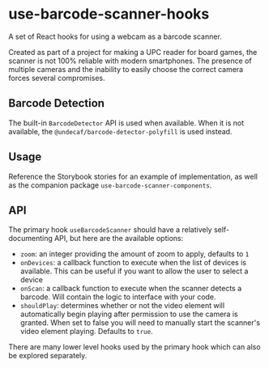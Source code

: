 # use-barcode-scanner-hooks

A set of React hooks for using a webcam as a barcode scanner.

Created as part of a project for making a UPC reader for board games, the
scanner is not 100% reliable with modern smartphones.  The presence of multiple
cameras and the inability to easily choose the correct camera forces several
compromises.

## Barcode Detection

The built-in `BarcodeDetector` API is used when available.  When it is not
available, the `@undecaf/barcode-detector-polyfill` is used instead.

## Usage

Reference the Storybook stories for an example of implementation, as well as the
companion package `use-barcode-scanner-components`.

## API

The primary hook `useBarcodeScanner` should have a relatively self-documenting
API, but here are the available options:

- `zoom`: an integer providing the amount of zoom to apply, defaults to `1`
- `onDevices`: a callback function to execute when the list of devices is
available.  This can be useful if you want to allow the user to select a device
- `onScan`: a callback function to execute when the scanner detects a barcode.
Will contain the logic to interface with your code.
- `shouldPlay`: determines whether or not the video element will automatically
begin playing after permission to use the camera is granted.  When set to false
you will need to manually start the scanner's video element playing.  Defaults
to `true`.

There are many lower level hooks used by the primary hook which can also
be explored separately.
